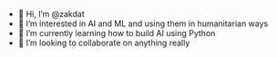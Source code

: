 - 👋 Hi, I’m @zakdat
- 👀 I’m interested in AI and ML and using them in humanitarian ways
- 🌱 I’m currently learning how to build AI using Python
- 💞️ I’m looking to collaborate on anything really

